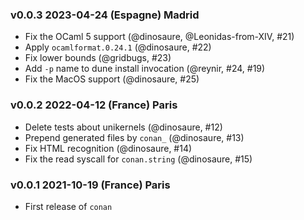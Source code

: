 ### v0.0.3 2023-04-24 (Espagne) Madrid

- Fix the OCaml 5 support (@dinosaure, @Leonidas-from-XIV, #21)
- Apply `ocamlformat.0.24.1` (@dinosaure, #22)
- Fix lower bounds (@gridbugs, #23)
- Add `-p` name to dune install invocation (@reynir, #24, #19)
- Fix the MacOS support (@dinosaure, #25)

### v0.0.2 2022-04-12 (France) Paris

- Delete tests about unikernels (@dinosaure, #12)
- Prepend generated files by `conan_` (@dinosaure, #13)
- Fix HTML recognition (@dinosaure, #14)
- Fix the read syscall for `conan.string` (@dinosaure, #15)

### v0.0.1 2021-10-19 (France) Paris

- First release of `conan`
